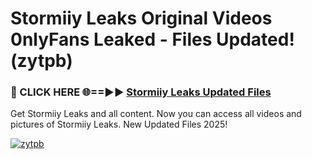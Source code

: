 # Stormiiy Leaks Original Videos 0nlyFans Leaked - Files Updated! (zytpb)

<h3>🔴 CLICK HERE 🌐==►► <a href="https://tinyurl.com/2jnfzry5" rel="nofollow">Stormiiy Leaks Updated Files</a></h3>

Get Stormiiy Leaks and all content. Now you can access all videos and pictures of Stormiiy Leaks. New Updated Files 2025!

[![zytpb](https://i.imgur.com/GyGTBgg.gif)](https://tinyurl.com/2jnfzry5)
